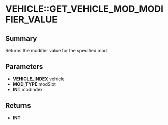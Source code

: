 # VEHICLE::GET_VEHICLE_MOD_MODIFIER_VALUE

## Summary
Returns the modifier value for the specified mod

## Parameters
* **VEHICLE_INDEX** vehicle
* **MOD_TYPE** modSlot
* **INT** modIndex

## Returns
* **INT**